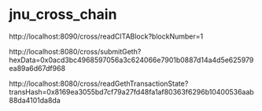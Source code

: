 # jnu_cross_chain

http://localhost:8090/cross/readCITABlock?blockNumber=1

http://localhost:8080/cross/submitGeth?hexData=0x0acd3bc4968597056a3c624066e7901b0887d14a4d5e625979ea89a6d67df968

http://localhost:8080/cross/readGethTransactionState?transHash=0x8169ea3055bd7cf79a27fd48fa1af80363f6296b10400536aab88da4101da8da
